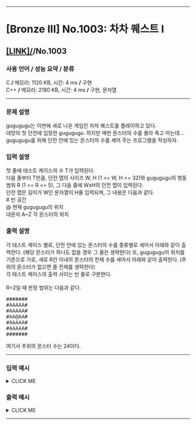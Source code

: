 <hr>

# [Bronze III] No.1003: 차차 퀘스트 I 

## [[LINK]/](http://ascode.org/problem.php?id=1003)/No.1003 

### 사용 언어 / 성능 요약 / 분류 

C **/** 메모리: 1120 KB, 시간: 4 ms **/** 구현 <br>
C++ **/** 메모리: 2180 KB, 시간: 4 ms **/** 구현, 문자열 <br>

<hr>

### 문제 설명 

gugugugu는 이번에 새로 나온 게임인 차차 퀘스트를 플레이하고 있다. <br>
대망의 첫 던전에 입장한 gugugugu. 하지만 매번 몬스터의 수를 몰라 죽고 마는데... <br>
gugugugu를 위해 던전 안에 있는 몬스터의 수를 세어 주는 프로그램을 작성하자. <br>

### 입력 설명 

첫 줄에 테스트 케이스의 수 T가 입력된다. <br>
다음 줄부터 T만큼, 던전 맵의 사이즈 W, H (1 <= W, H <= 32)와 gugugugu의 행동 범위 R (1 <= R <= 5), 그 다음 줄에 WxH의 던전 맵이 입력된다. <br>
던전 맵은 길이가 W인 문자열이 H줄 입력되며, 그 내용은 다음과 같다. <br>
<a>#</a> 빈 공간 <br>
@ 현재 gugugugu의 위치 <br>
대문자 A~Z 각 몬스터의 위치 <br>

### 출력 설명 

각 테스트 케이스 별로, 던전 안에 있는 몬스터의 수를 종류별로 세어서 아래와 같이 출력한다. (해당 몬스터가 하나도 없을 경우 그 줄은 생략한다) 또, gugugugu의 위치를 기준으로 가로, 세로 R칸 이내의 몬스터의 전체 수를 세어서 아래와 같이 출력한다. (주위의 몬스터가 없으면 줄 전체를 생략한다) <br>
각 테스트 케이스의 출력 사이는 빈 줄로 구분한다. <br>
 <br>
R=2일 때 판정 범위는 다음과 같다. <br>
<pre>
#######
#AAAAA#
#AAAAA#
#AA@AA#
#AAAAA#
#AAAAA#
#######
</pre>
여기서 주위의 몬스터 수는 24이다. <br>

<hr>

### 입력 예시

<details><summary>CLICK ME</summary>
<pre>
<strong>2
5 5 1
##B#A
#####
##@G#
##GZG
###Z#
10 10 2
#####Z####
D####Z#Z##
D####@####
#######G##
######G###
###C######
##########
#G###AAA##
##BB######
##########</strong>
</pre>
</details>

### 출력 예시

<details><summary>CLICK ME</summary>
<pre>
<strong>A 1
B 1
G 3
Z 2
Monsters Nearby 3

A 3
B 2
C 1
D 2
G 3
Z 3
Monsters Nearby 5</strong>
</pre>
</details>

<hr>
